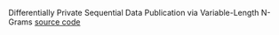 Differentially Private Sequential Data Publication via Variable-Length N-Grams [source code](https://www.crysys.hu/~acs/)

